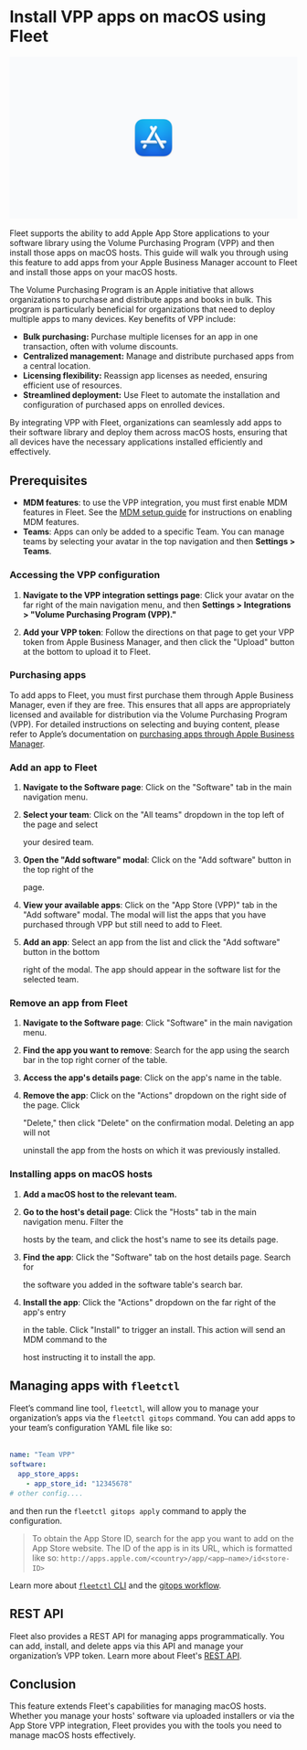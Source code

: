 # Install VPP apps on macOS using Fleet

![Install VPP apps on macOS using Fleet](../website/assets/images/articles/install-vpp-apps-on-macos-using-fleet-1600x900@2x.png)


Fleet supports the ability to add Apple App Store applications to your software library using the Volume Purchasing Program (VPP) and then install those apps on macOS hosts. This guide will walk you through using this feature to add apps from your Apple Business Manager account to Fleet and install those apps on your macOS hosts.

The Volume Purchasing Program is an Apple initiative that allows organizations to purchase and distribute apps and books in bulk. This program is particularly beneficial for organizations that need to deploy multiple apps to many devices. Key benefits of VPP include:
* **Bulk purchasing:** Purchase multiple licenses for an app in one transaction, often with volume discounts.
* **Centralized management:** Manage and distribute purchased apps from a central location.
* **Licensing flexibility:** Reassign app licenses as needed, ensuring efficient use of resources.
* **Streamlined deployment:** Use Fleet to automate the installation and configuration of purchased apps on enrolled devices.

By integrating VPP with Fleet, organizations can seamlessly add apps to their software library and deploy them across macOS hosts, ensuring that all devices have the necessary applications installed efficiently and effectively.
## Prerequisites
* **MDM features**: to use the VPP integration, you must first enable MDM features in Fleet. See the [MDM setup guide](https://fleetdm.com/docs/using-fleet/mdm-setup) for instructions on enabling MDM features.
* **Teams**: Apps can only be added to a specific Team. You can manage teams by selecting your avatar in the top navigation and then **Settings > Teams**.
### Accessing the VPP configuration

1. **Navigate to the VPP integration settings page**: Click your avatar on the far right of the main navigation menu, and then **Settings > Integrations > "Volume Purchasing Program (VPP)."**

2. **Add your VPP token**: Follow the directions on that page to get your VPP token from Apple Business Manager, and then click the "Upload" button at the bottom to upload it to Fleet.
### Purchasing apps

To add apps to Fleet, you must first purchase them through Apple Business Manager, even if they are free. This ensures that all apps are appropriately licensed and available for distribution via the Volume Purchasing Program (VPP). For detailed instructions on selecting and buying content, please refer to Apple’s documentation on [purchasing apps through Apple Business Manager](https://support.apple.com/guide/apple-business-manager/select-and-buy-content-axmc21817890/web).


### Add an app to Fleet

1. **Navigate to the Software page**: Click on the "Software" tab in the main navigation menu.

2. **Select your team**: Click on the "All teams" dropdown in the top left of the page and select

   your desired team.

3. **Open the "Add software" modal**: Click on the "Add software" button in the top right of the

   page.

4. **View your available apps**: Click on the "App Store (VPP)" tab in the "Add software" modal. The modal will list the apps that you have purchased through VPP but still need to add to Fleet.

5. **Add an app**: Select an app from the list and click the "Add software" button in the bottom

   right of the modal. The app should appear in the software list for the selected team.

    


### Remove an app from Fleet

1. **Navigate to the Software page**: Click "Software" in the main navigation menu.

2. **Find the app you want to remove**: Search for the app using the search bar in the top right corner of the table.

3. **Access the app's details page**: Click on the app's name in the table.

4. **Remove the app**: Click on the "Actions" dropdown on the right side of the page. Click

   "Delete," then click "Delete" on the confirmation modal. Deleting an app will not

   uninstall the app from the hosts on which it was previously installed.


### Installing apps on macOS hosts

1. **Add a macOS host to the relevant team.**

2. **Go to the host's detail page**: Click the "Hosts" tab in the main navigation menu. Filter the

   hosts by the team, and click the host's name to see its details page.

3. **Find the app**: Click the "Software" tab on the host details page. Search for

   the software you added in the software table's search bar.

4. **Install the app**: Click the "Actions" dropdown on the far right of the app's entry

   in the table. Click "Install" to trigger an install. This action will send an MDM command to the

   host instructing it to install the app.

    


## Managing apps with `fleetctl`

Fleet’s command line tool, `fleetctl`, will allow you to manage your organization’s apps via the `fleetctl gitops` command. You can add apps to your team’s configuration YAML file like so:

```yaml

name: "Team VPP"
software:
  app_store_apps:
	- app_store_id: "12345678"
# other config....

```

and then run the `fleetctl gitops apply` command to apply the configuration.

> To obtain the App Store ID, search for the app you want to add on the App Store website. The ID of the app is in its URL, which is formatted like so: `http://apps.apple.com/<country>/app/<app–name>/id<store-ID>`

Learn more about [`fleetctl` CLI](https://fleetdm.com/docs/using-fleet/fleetctl-cli) and the [gitops workflow](https://fleetdm.com/docs/using-fleet/gitops).


## REST API

Fleet also provides a REST API for managing apps programmatically. You can add, install, and delete apps via this API and manage your organization’s VPP token. Learn more about Fleet's [REST API](https://fleetdm.com/docs/rest-api/rest-api).

    


## Conclusion

This feature extends Fleet's capabilities for managing macOS hosts. Whether you manage your hosts' software via uploaded installers or via the App Store VPP integration, Fleet provides you with the tools you need to manage macOS hosts effectively.



<meta name="articleTitle" value="Install VPP apps on macOS using Fleet">
<meta name="authorFullName" value="Jahziel Villasana-Espinoza">
<meta name="authorGitHubUsername" value="jahzielv">
<meta name="category" value="guides">
<meta name="publishedOn" value="2024-07-18">
<meta name="articleImageUrl" value="../website/assets/images/articles/install-vpp-apps-on-macos-using-fleet-1600x900@2x.png">
<meta name="description" value="This guide will walk you through installing VPP apps on macOS using Fleet.">
